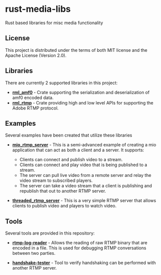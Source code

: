 # rust-media-libs
Rust based libraries for misc media functionality

## License
This project is distributed under the terms of both MIT license and the Apache License (Version 2.0).

## Libraries
There are currently 2 supported libraries in this project:

* **[rml_amf0](amf0)** - Crate supporting the serialization and deserialization of amf0 encoded data.
* **[rml_rtmp](rtmp)** - Crate providing high and low level APIs for supporting the Adobe RTMP protocol.

## Examples
Several examples have been created that utilize these libraries

* **[mio_rtmp_server](examples/mio_rtmp_server)** - This is a semi-advanced example of creating a mio application that
can act as both a client and a server.  It supports:
    * Clients can connect and publish video to a stream.
    * Clients can connect and play video that is being published to a stream.
    * The server can pull live video from a remote server and relay the video stream to subscribed players.
    * The server can take a video stream that a client is publishing and republish that out to another RTMP server.

* **[threaded_rtmp_server](examples/threaded_rtmp_server)** - This is a very simple RTMP server that allows clients
to publish video and players to watch video.

## Tools
Several tools are provided in this repository:

* **[rtmp-log-reader](tools/rtmp-log-reader)** - Allows the reading of raw RTMP binary that are encoded in a file.  This
is used for debugging RTMP conversations between two parties.

* **[handshake-tester](tools/handshake-tester)** - Tool to verify handshaking can be performed with another RTMP server.


